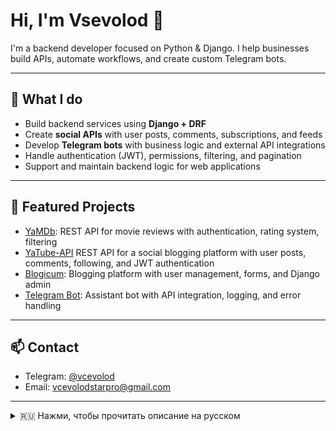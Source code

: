 # Hi, I'm Vsevolod 👋  
I'm a backend developer focused on Python & Django. I help businesses build APIs, automate workflows, and create custom Telegram bots.

---

## 💼 What I do
- Build backend services using **Django + DRF**
- Create **social APIs** with user posts, comments, subscriptions, and feeds
- Develop **Telegram bots** with business logic and external API integrations
- Handle authentication (JWT), permissions, filtering, and pagination
- Support and maintain backend logic for web applications

---

## 🚀 Featured Projects
- [YaMDb](https://github.com/Vsevolod-Dubin/yamdb_final): REST API for movie reviews with authentication, rating system, filtering
- [YaTube-API](https://github.com/Vsevolod-Dubin/Yatube-API) REST API for a social blogging platform with user posts, comments, following, and JWT authentication
- [Blogicum](https://github.com/Vsevolod-Dubin/blogicum): Blogging platform with user management, forms, and Django admin
- [Telegram Bot](https://github.com/Vsevolod-Dubin/telegram-bot): Assistant bot with API integration, logging, and error handling

---

## 📫 Contact
- Telegram: [@vcevolod](https://t.me/vcevolod)
- Email: vcevolodstarpro@gmail.com

---

<details>
<summary>🇷🇺 Нажми, чтобы прочитать описание на русском</summary>

# Привет! Меня зовут Всеволод 👋  
Я backend-разработчик на Python с фокусом на Django и API-сервисы. Помогаю бизнесу автоматизировать процессы, создавать Telegram-ботов и разрабатывать надёжные серверные решения.

---

## 💼 Чем я занимаюсь
- Разрабатываю backend-сервисы на **Django + DRF**
- Создаю **социальные API**: посты, комментарии, подписки, лента активности
- Разрабатываю **Telegram-ботов** с бизнес-логикой и интеграцией с внешними API
- Настраиваю авторизацию (в том числе JWT), права доступа, фильтрацию, пагинацию
- Поддерживаю и развиваю серверную логику веб-приложений

---

## 🚀 Проекты
- [YaMDb](https://github.com/Vsevolod-Dubin/yamdb_final) — API для отзывов на фильмы с авторизацией, рейтингом, фильтрацией
- [Blogicum](https://github.com/Vsevolod-Dubin/blogicum) — блог-платформа с пользователями, формами, админкой Django
- [Telegram Bot](https://github.com/Vsevolod-Dubin/telegram-bot) — бот-ассистент с интеграцией внешнего API, логированием и обработкой ошибок
- [YaTube-API](https://github.com/Vsevolod-Dubin/Yatube-API) REST API для соц. сети с постами пользователей, комментариями, подписчиками и JWT-аутентификацией


---

## 📫 Контакты
- Telegram: [@vcevolod](https://t.me/vcevolod)
- Email: vcevolodstarpro@gmail.com

</details>
